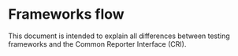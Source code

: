 # Frameworks flow
This document is intended to explain all differences between testing frameworks and the Common Reporter Interface (CRI).
